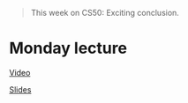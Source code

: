 > This week on CS50:
> Exciting conclusion.

# Monday lecture

[Video](http://cs50.tv/2011/fall/lectures/12/week12m.mp4)

[Slides](http://cdn.cs50.net/2011/fall/lectures/12/week12m.pdf)

